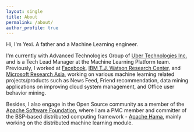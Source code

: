 ```yaml
---
layout: single
title: About
permalink: /about/
author_profile: true
---
```

Hi, I'm Yexi. A father and a Machine Learning engineer.

I'm currently with Advanced Technologies Group of [Uber Technologies Inc.](http://www.uber.com) and is a Tech Lead Manager at the Machine Learning Platform team. Previously, I worked at [Facebook](https://www.facebook.com), [IBM T.J. Watson Research Center](http://www.watson.ibm.com/), and [Microsoft Research Asia](http://research.microsoft.com/en-us/labs/asia/), working on various machine learning related projects/products such as News Feed, Friend recommendation, data mining applications on improving cloud system management, and Office user behavior mining.

Besides, I also engage in the Open Source community as a member of the [Apache Software Foundation](http://apache.org), where I am a PMC member and committer of the BSP-based distributed computing framework - [Apache Hama](http://hama.apache.org), mainly working on the distributed machine learning module.
